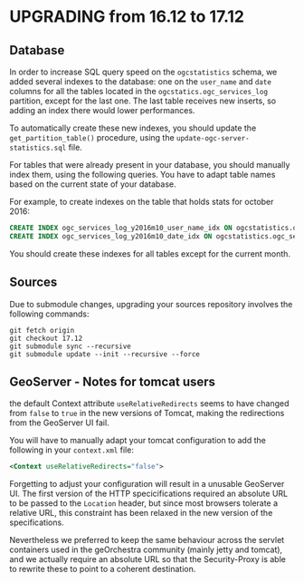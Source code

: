 # UPGRADING from 16.12 to 17.12

## Database

In order to increase SQL query speed on the `ogcstatistics` schema, we added
several indexes to the database: one on the `user_name` and `date` columns for
all the tables located in the `ogcstatics.ogc_services_log` partition, except
for the last one. The last table receives new inserts, so adding an index there
would lower performances.

To automatically create these new indexes, you should update the
`get_partition_table()` procedure, using the `update-ogc-server-statistics.sql`
file.

For tables that were already present in your database, you should manually index
them, using the following queries. You have to adapt table names based on the
current state of your database.

For example, to create indexes on the table that holds stats for october 2016:
```sql
CREATE INDEX ogc_services_log_y2016m10_user_name_idx ON ogcstatistics.ogc_services_log_y2016m10 (user_name);
CREATE INDEX ogc_services_log_y2016m10_date_idx ON ogcstatistics.ogc_services_log_y2016m10 (date);
```

You should create these indexes for all tables except for the current month.

## Sources

Due to submodule changes, upgrading your sources repository involves the following commands:
```
git fetch origin
git checkout 17.12
git submodule sync --recursive
git submodule update --init --recursive --force
```

## GeoServer - Notes for tomcat users

the default Context attribute `useRelativeRedirects` seems to have changed from
`false` to `true` in the new versions of Tomcat, making the redirections from
the GeoServer UI fail.

You will have to manually adapt your tomcat configuration to add the following in your `context.xml` file:

```xml
<Context useRelativeRedirects="false">
```

Forgetting to adjust your configuration will result in a unusable GeoServer UI.
The first version of the HTTP specicifications required an absolute URL to be
passed to the `Location` header, but since most browsers tolerate a relative
URL, this constraint has been relaxed in the new version of the specifications.

Nevertheless we preferred to keep the same behaviour across the servlet
containers used in the geOrchestra community (mainly jetty and tomcat), and we
actually require an absolute URL so that the Security-Proxy is able to rewrite
these to point to a coherent destination.

